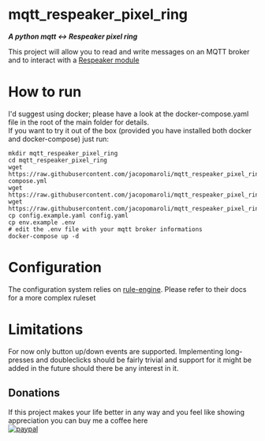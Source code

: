 # mqtt_respeaker_pixel_ring
***A python mqtt <-> Respeaker pixel ring***

This project will allow you to read and write messages on an MQTT broker and to interact with a [Respeaker module](https://wiki.seeedstudio.com/ReSpeaker_6-Mic_Circular_Array_kit_for_Raspberry_Pi/)

# How to run
I'd suggest using docker; please have a look at the docker-compose.yaml file in the root of the main folder for details.  
If you want to try it out of the box (provided you have installed both docker and docker-compose) just run:
```
mkdir mqtt_respeaker_pixel_ring
cd mqtt_respeaker_pixel_ring
wget https://raw.githubusercontent.com/jacopomaroli/mqtt_respeaker_pixel_ring/master/docker-compose.yml
wget https://raw.githubusercontent.com/jacopomaroli/mqtt_respeaker_pixel_ring/master/config.example.yaml
wget https://raw.githubusercontent.com/jacopomaroli/mqtt_respeaker_pixel_ring/master/env.example
cp config.example.yaml config.yaml
cp env.example .env
# edit the .env file with your mqtt broker informations
docker-compose up -d
```

# Configuration
The configuration system relies on [rule-engine](https://zerosteiner.github.io/rule-engine/). Please refer to their docs for a more complex ruleset

# Limitations
For now only button up/down events are supported. Implementing long-presses and doubleclicks should be fairly trivial and support for it might be added in the future should there be any interest in it.

## Donations
If this project makes your life better in any way and you feel like showing appreciation you can buy me a coffee here  
[![paypal](https://www.paypalobjects.com/en_US/i/btn/btn_donateCC_LG.gif)](https://www.paypal.com/cgi-bin/webscr?cmd=_s-xclick&hosted_button_id=MNGDSC849AS6A)
